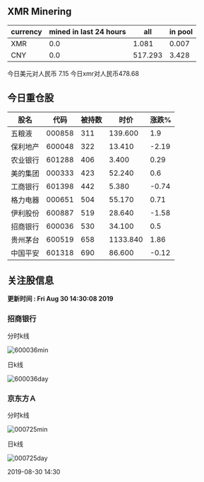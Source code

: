 ## XMR Minering

|currency|mined in last 24 hours|all|in pool|
|---|---|---|---|
|XMR|0.0|1.081|0.007|
|CNY|0.0|517.293|3.428|

今日美元对人民币 7.15	今日xmr对人民币478.68


## 今日重仓股 

|股名|代码|被持数|时价|涨跌%|
|---|---|---|---|---|
|五粮液|000858|311|139.600|1.9|
|保利地产|600048|322|13.410|-2.19|
|农业银行|601288|406|3.400|0.29|
|美的集团|000333|423|52.240|0.6|
|工商银行|601398|442|5.380|-0.74|
|格力电器|000651|504|55.170|0.71|
|伊利股份|600887|519|28.640|-1.58|
|招商银行|600036|530|34.100|0.5|
|贵州茅台|600519|658|1133.840|1.86|
|中国平安|601318|690|86.600|-0.12|

## 关注股信息
**更新时间 : Fri Aug 30 14:30:08 2019**
### 招商银行 
分时k线

![600036min](http://image.sinajs.cn/newchart/min/n/sh600036.gif)

日k线

![600036day](http://image.sinajs.cn/newchart/daily/n/sh600036.gif)

### 京东方Ａ 
分时k线

![000725min](http://image.sinajs.cn/newchart/min/n/sz000725.gif)

日k线

![000725day](http://image.sinajs.cn/newchart/daily/n/sz000725.gif)

2019-08-30 14:30